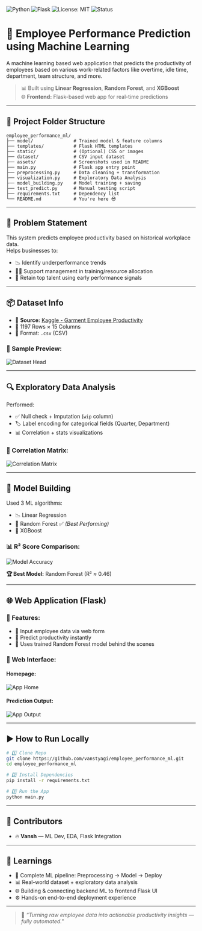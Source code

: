 ![Python](https://img.shields.io/badge/Python-3.10-blue?logo=python)
![Flask](https://img.shields.io/badge/Flask-2.2-lightgrey?logo=flask)
![License: MIT](https://img.shields.io/badge/License-MIT-yellow.svg)
![Status](https://img.shields.io/badge/Status-Completed-brightgreen)

# 🧠 Employee Performance Prediction using Machine Learning

A machine learning based web application that predicts the productivity of employees based on various work-related factors like overtime, idle time, department, team structure, and more.

> 📊 Built using **Linear Regression**, **Random Forest**, and **XGBoost**  
> 🌐 **Frontend:** Flask-based web app for real-time predictions

---

## 📁 Project Folder Structure

```
employee_performance_ml/
├── model/               # Trained model & feature columns
├── templates/           # Flask HTML templates
├── static/              # (Optional) CSS or images
├── dataset/             # CSV input dataset
├── assets/              # Screenshots used in README
├── main.py              # Flask app entry point
├── preprocessing.py     # Data cleaning + transformation
├── visualization.py     # Exploratory Data Analysis
├── model_building.py    # Model training + saving
├── test_predict.py      # Manual testing script
├── requirements.txt     # Dependency list
└── README.md            # You're here 😎
```

---

## 🧠 Problem Statement

This system predicts employee productivity based on historical workplace data.  
Helps businesses to:
- 📉 Identify underperformance trends  
- 🧑‍💼 Support management in training/resource allocation  
- 🔁 Retain top talent using early performance signals  

---

## 📦 Dataset Info

- 📍 **Source:** [Kaggle - Garment Employee Productivity](https://www.kaggle.com/datasets/utkarshsarbahi/productivity-prediction-of-garment-employees)  
- 👥 1197 Rows × 15 Columns  
- 📄 Format: `.csv` (CSV)

### 📸 Sample Preview:
![Dataset Head](assets/dataset_head.png)

---

## 🔍 Exploratory Data Analysis

Performed:
- ✅ Null check + Imputation (`wip` column)
- 🏷️ Label encoding for categorical fields (Quarter, Department)
- 📊 Correlation + stats visualizations

### 📸 Correlation Matrix:
![Correlation Matrix](assets/correlation_matrix.png)

---

## 🧪 Model Building

Used 3 ML algorithms:
- 📉 Linear Regression  
- 🌲 Random Forest ✅ *(Best Performing)*  
- 🚀 XGBoost  

### 📊 R² Score Comparison:
![Model Accuracy](assets/model_accuracy.png)

**🏆 Best Model:** Random Forest (R² ≈ 0.46)

---

## 🌐 Web Application (Flask)

### 🔧 Features:
- 📝 Input employee data via web form  
- 🔮 Predict productivity instantly  
- 🧠 Uses trained Random Forest model behind the scenes  

### 📸 Web Interface:

#### Homepage:
![App Home](assets/app_home.png)

#### Prediction Output:
![App Output](assets/app_output.png)

---

## ▶️ How to Run Locally

```bash
# 1️⃣ Clone Repo
git clone https://github.com/vanstyagi/employee_performance_ml.git
cd employee_performance_ml

# 2️⃣ Install Dependencies
pip install -r requirements.txt

# 3️⃣ Run the App
python main.py
```

---

## 🤝 Contributors

- 🔥 **Vansh** — ML Dev, EDA, Flask Integration  

---

## 📌 Learnings

- 🧠 Complete ML pipeline: Preprocessing → Model → Deploy  
- 📊 Real-world dataset + exploratory data analysis  
- 🌐 Building & connecting backend ML to frontend Flask UI  
- ⚙️ Hands-on end-to-end deployment experience

---

> 🚀 _“Turning raw employee data into actionable productivity insights — fully automated."_  
